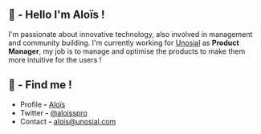 ## 👋 - Hello I'm Aloïs !

I'm passionate about innovative technology, also involved in management and community building. 
I'm currently working for [Unosial](https://unosial.com) as **Product Manager**, my job is to manage and optimise the products to make them more intuitive for the users !

## 🙌 - Find me !

- Profile **-** [Aloïs](https://unosial.bio/alois)
- Twitter **-** [@aloisspro](https://twitter.com/aloisft)
- Contact **-** [alois@unosial.com](alois@unosial.com)
